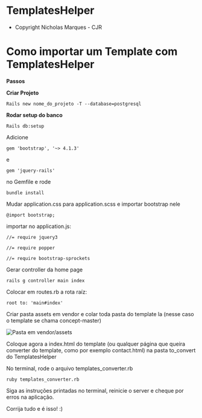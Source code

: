# TemplatesHelper
- Copyright Nicholas Marques - CJR

# Como importar um Template com TemplatesHelper
**Passos**

**Criar Projeto**
```
Rails new nome_do_projeto -T --database=postgresql
```
**Rodar setup do banco**
```
Rails db:setup
```
Adicione
```
gem 'bootstrap', '~> 4.1.3'
```
e
```
gem 'jquery-rails'
```
no Gemfile e rode
```
bundle install
```
Mudar application.css para application.scss e importar bootstrap nele
```
@import bootstrap;
```
importar no application.js:
```
//= require jquery3

//= require popper

//= require bootstrap-sprockets
```

Gerar controller da home page
```
rails g controller main index
```
Colocar em routes.rb a rota raíz:
```
root to: 'main#index'
```

Criar pasta assets em vendor e colar toda pasta do template la (nesse caso o template se chama concept-master)

![Pasta em vendor/assets](https://i.imgur.com/kWMzwxU.png)

Coloque agora a index.html do template (ou qualquer página que queira converter do template, como por exemplo contact.html) na pasta to_convert do TemplatesHelper

No terminal, rode o arquivo templates_converter.rb
```
ruby templates_converter.rb
```
Siga as instruções printadas no terminal, reinicie o server e cheque por erros na aplicação.

Corrija tudo e é isso! :)
